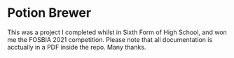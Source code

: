 # Potion Brewer
This was a project I completed whilst in Sixth Form of High School, and won me the FOSBIA 2021 competition.
Please note that all documentation is acctually in a PDF inside the repo. Many thanks.

